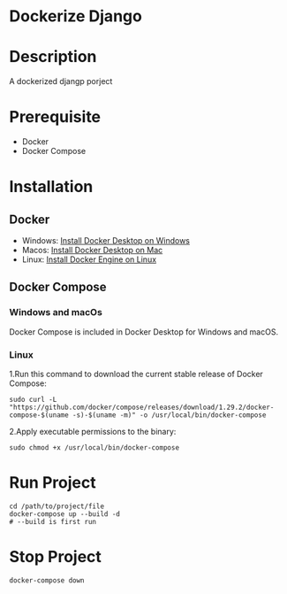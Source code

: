 # Dockerize Django
# Description
A dockerized djangp porject
# Prerequisite
- Docker
- Docker Compose
# Installation
## Docker
- Windows: [Install Docker Desktop on Windows](https://docs.docker.com/desktop/windows/install/)
- Macos: [Install Docker Desktop on Mac](https://docs.docker.com/desktop/mac/install/)
- Linux: [Install Docker Engine on Linux](https://docs.docker.com/engine/install/)
## Docker Compose
### Windows and macOs
Docker Compose is included in Docker Desktop for Windows and macOS.
### Linux
1.Run this command to download the current stable release of Docker Compose:
```
sudo curl -L "https://github.com/docker/compose/releases/download/1.29.2/docker-compose-$(uname -s)-$(uname -m)" -o /usr/local/bin/docker-compose
```
2.Apply executable permissions to the binary:
```
sudo chmod +x /usr/local/bin/docker-compose
```
# Run Project
```
cd /path/to/project/file
docker-compose up --build -d 
# --build is first run
```
# Stop Project
```
docker-compose down
```

